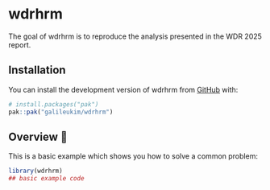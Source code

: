 
# wdrhrm

<!-- badges: start -->
<!-- badges: end -->

The goal of wdrhrm is to reproduce the analysis presented in the WDR 2025 report.

## Installation

You can install the development version of wdrhrm from [GitHub](https://github.com/) with:

``` r
# install.packages("pak")
pak::pak("galileukim/wdrhrm")
```

## Overview :penguin:

This is a basic example which shows you how to solve a common problem:

``` r
library(wdrhrm)
## basic example code
```

